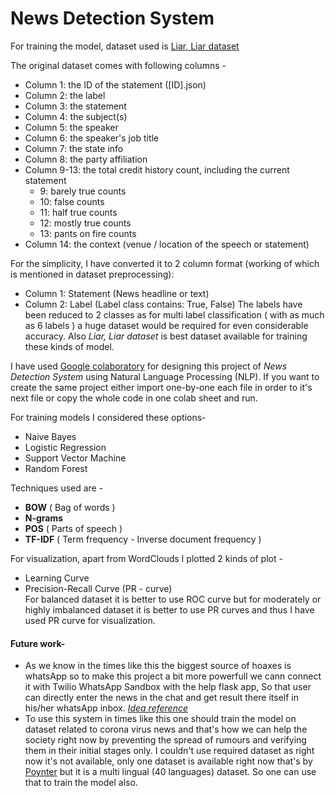 # **News Detection System**

For training the model, dataset used is [Liar, Liar dataset](https://www.cs.ucsb.edu/~william/data/liar_dataset.zip)

The original dataset comes with following columns -
- Column 1: the ID of the statement ([ID].json)
- Column 2: the label
- Column 3: the statement
- Column 4: the subject(s)
- Column 5: the speaker
- Column 6: the speaker's job title
- Column 7: the state info
- Column 8: the party affiliation
- Column 9-13: the total credit history count, including the current statement
  - 9: barely true counts
  - 10: false counts
  - 11: half true counts
  - 12: mostly true counts
  - 13: pants on fire counts
- Column 14: the context (venue / location of the speech or statement)

For the simplicity, I have converted it to 2 column format (working of which is mentioned in dataset preprocessing):
- Column 1: Statement (News headline or text)
- Column 2: Label (Label class contains: True, False)
The labels have been reduced to 2 classes as for multi label classification ( with as much as 6 labels ) a huge dataset would be required for even considerable accuracy. Also *Liar, Liar dataset* is best dataset available for training these kinds of model. 


I have used [Google colaboratory](https://colab.research.google.com/) for designing this project of *News Detection System* using Natural Language Processing (NLP). If you want to create the same project either import one-by-one each file in order to it's next file or copy the whole code in one colab sheet and run.


For training models I considered these options-
- Naive Bayes
- Logistic Regression
- Support Vector Machine
- Random Forest


Techniques used are -
- **BOW** ( Bag of words )
- **N-grams**
- **POS** ( Parts of speech )
- **TF-IDF** ( Term frequency - Inverse document frequency )


For visualization, apart from WordClouds I plotted 2 kinds of plot - 
- Learning Curve
- Precision-Recall Curve (PR - curve) <br/>
For balanced dataset it is better to use ROC curve but for moderately or highly imbalanced dataset it is better to use PR curves and thus I have used PR curve for visualization. 


#### Future work- ####
- As we know in the times like this the biggest source of hoaxes is whatsApp so to make this project a bit more powerfull we cann connect it with Twilio WhatsApp Sandbox with the help flask app, So that user can directly enter the news in the chat and get result there itself in his/her whatsApp inbox. [*Idea reference*](https://dzone.com/articles/fake-news-foe-machine-learning-and-twilio) 
- To use this system in times like this one should train the model on dataset related to corona virus news and that's how we can help the society right now by preventing the spread of rumours and verifying them in their initial stages only. I couldn't use required dataset as right now it's not available, only one dataset is available right now that's by [Poynter](https://www.poynter.org/ifcn-covid-19-misinformation/) but it is a multi lingual (40 languages) dataset. So one can use that to train the model also.
